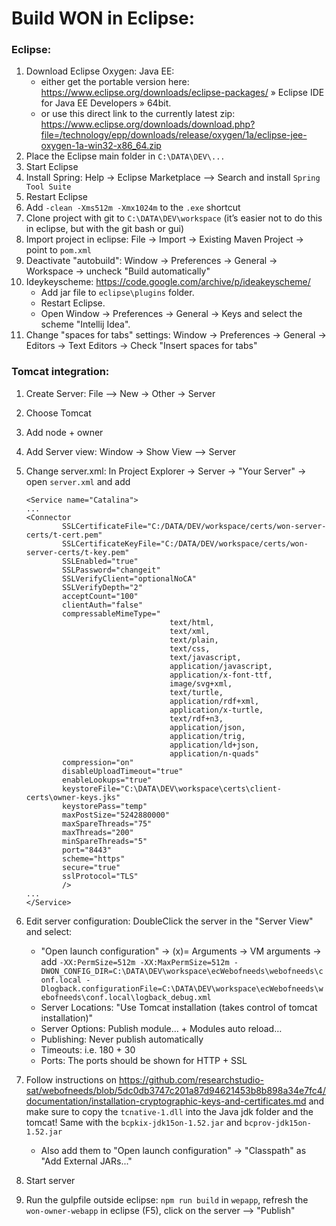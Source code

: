 # Build WON in Eclipse:

### Eclipse:

1.  Download Eclipse Oxygen: Java EE:
    * either get the portable version here: https://www.eclipse.org/downloads/eclipse-packages/ » Eclipse IDE for Java EE Developers » 64bit. 
    * or use this direct link to the currently latest zip: https://www.eclipse.org/downloads/download.php?file=/technology/epp/downloads/release/oxygen/1a/eclipse-jee-oxygen-1a-win32-x86_64.zip
2.  Place the Eclipse main folder in `C:\DATA\DEV\...` 
3.  Start Eclipse
4.  Install Spring: Help -> Eclipse Marketplace –> Search and install `Spring Tool Suite`
5.  Restart Eclipse
6.  Add `-clean -Xms512m -Xmx1024m` to the `.exe` shortcut
7.  Clone project with git to `C:\DATA\DEV\workspace` (it’s easier not to do this in eclipse, but with the git bash or gui)
8.  Import project in eclipse: File -> Import -> Existing Maven Project -> point to `pom.xml`
9. Deactivate "autobuild": Window -> Preferences -> General -> Workspace -> uncheck "Build automatically"
10. Ideykeyscheme: https://code.google.com/archive/p/ideakeyscheme/
    *  Add jar file to `eclipse\plugins` folder. 
    *  Restart Eclipse. 
    *  Open Window → Preferences → General → Keys and select the scheme "Intellij Idea".
11. Change "spaces for tabs" settings: Window -> Preferences -> General -> Editors -> Text Editors -> Check "Insert spaces for tabs"

### Tomcat integration:

1.  Create Server: File –> New -> Other -> Server
2.  Choose Tomcat
3.  Add node + owner
4.  Add Server view: Window -> Show View –> Server
5.  Change server.xml: In Project Explorer -> Server -> "Your Server" -> open `server.xml` and add

        <Service name="Catalina">
        ...
        <Connector 
                SSLCertificateFile="C:/DATA/DEV/workspace/certs/won-server-certs/t-cert.pem" 
                SSLCertificateKeyFile="C:/DATA/DEV/workspace/certs/won-server-certs/t-key.pem" 
                SSLEnabled="true" 
                SSLPassword="changeit" 
                SSLVerifyClient="optionalNoCA" 
                SSLVerifyDepth="2" 
                acceptCount="100" 
                clientAuth="false" 
                compressableMimeType="                                      
                                        text/html,                                                               
                                        text/xml,                                      
                                        text/plain,                                      
                                        text/css,                                      
                                        text/javascript,                                      
                                        application/javascript,                                                                                                                 
                                        application/x-font-ttf,                                      
                                        image/svg+xml,                                                                           
                                        text/turtle,                                                                           
                                        application/rdf+xml,                                                                           
                                        application/x-turtle,                                                                           
                                        text/rdf+n3,                                                                           
                                        application/json,                                                                            
                                        application/trig,                                                                            
                                        application/ld+json,                                                                            
                                        application/n-quads" 
                compression="on" 
                disableUploadTimeout="true" 
                enableLookups="true" 
                keystoreFile="C:\DATA\DEV\workspace\certs\client-certs\owner-keys.jks" 
                keystorePass="temp" 
                maxPostSize="5242880000" 
                maxSpareThreads="75" 
                maxThreads="200" 
                minSpareThreads="5" 
                port="8443" 
                scheme="https" 
                secure="true" 
                sslProtocol="TLS"
                />
        ...
        </Service>
        
6.  Edit server configuration: DoubleClick the server in the "Server View" and select:
    *  "Open launch configuration" -> (x)= Arguments -> VM arguments -> add 
            `-XX:PermSize=512m -XX:MaxPermSize=512m -DWON_CONFIG_DIR=C:\DATA\DEV\workspace\ecWebofneeds\webofneeds\conf.local -Dlogback.configurationFile=C:\DATA\DEV\workspace\ecWebofneeds\webofneeds\conf.local\logback_debug.xml`
    *  Server Locations: "Use Tomcat installation (takes control of tomcat installation)"
    *  Server Options: Publish module… + Modules auto reload…
    *  Publishing: Never publish automatically
    *  Timeouts: i.e. 180 + 30
    *  Ports: The ports should be shown for HTTP + SSL
7.  Follow instructions on https://github.com/researchstudio-sat/webofneeds/blob/5dc0db3747c201a87d94621453b8b898a34e7fc4/documentation/installation-cryptographic-keys-and-certificates.md and make sure to copy the `tcnative-1.dll` into the Java jdk folder and the tomcat! Same with the `bcpkix-jdk15on-1.52.jar` and `bcprov-jdk15on-1.52.jar`
    *  Also add them to "Open launch configuration" -> "Classpath" as "Add External JARs..."
8.  Start server
9.  Run the gulpfile outside eclipse: `npm run build` in `wepapp`, refresh the `won-owner-webapp` in eclipse (F5), click on the server –> "Publish"
